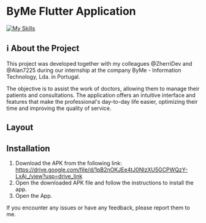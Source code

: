 # ByMe Flutter Application 

[![My Skills](https://skillicons.dev/icons?i=flutter,dart)](https://skillicons.dev)

## ℹ️ About the Project

This project was developed together with my colleagues @ZherriDev and @Alan7225 during our internship at the company ByMe - Information Technology, Lda. in Portugal.

The objective is to assist the work of doctors, allowing them to manage their patients and consultations. The application offers an intuitive interface and features that make the professional's day-to-day life easier, optimizing their time and improving the quality of service.

## Layout


## Installation

1. Download the APK from the following link: https://drive.google.com/file/d/1pB2nOKJEe4tJ0NIzXU5GCPWQzY-LxAj_/view?usp=drive_link
2. Open the downloaded APK file and follow the instructions to install the app.
3. Open the App.

If you encounter any issues or have any feedback, please report them to me.



